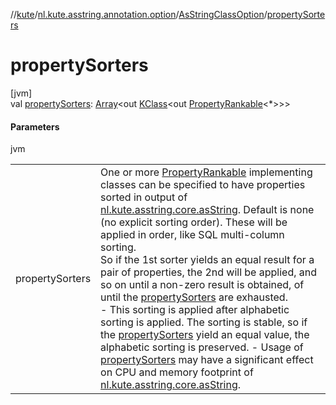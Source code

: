 //[kute](../../../index.md)/[nl.kute.asstring.annotation.option](../index.md)/[AsStringClassOption](index.md)/[propertySorters](property-sorters.md)

# propertySorters

[jvm]\
val [propertySorters](property-sorters.md): [Array](https://kotlinlang.org/api/latest/jvm/stdlib/kotlin/-array/index.html)&lt;out [KClass](https://kotlinlang.org/api/latest/jvm/stdlib/kotlin.reflect/-k-class/index.html)&lt;out [PropertyRankable](../../nl.kute.asstring.property.ranking/-property-rankable/index.md)&lt;*&gt;&gt;&gt;

#### Parameters

jvm

| | |
|---|---|
| propertySorters | One or more [PropertyRankable](../../nl.kute.asstring.property.ranking/-property-rankable/index.md) implementing classes can be specified to have properties sorted in output of [nl.kute.asstring.core.asString](../../nl.kute.asstring.core/as-string.md). Default is none (no explicit sorting order). These will be applied in order, like SQL multi-column sorting.<br>So if the 1st sorter yields an equal result for a pair of properties, the 2nd will be applied, and so on until a non-zero result is obtained, of until the [propertySorters](property-sorters.md) are exhausted.<br>-     This sorting is applied after alphabetic sorting is applied. The sorting is stable, so if the [propertySorters](property-sorters.md) yield an equal value, the alphabetic sorting is preserved. -     Usage of [propertySorters](property-sorters.md) may have a significant effect on CPU and memory footprint of [nl.kute.asstring.core.asString](../../nl.kute.asstring.core/as-string.md). |
